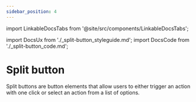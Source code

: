 ```yaml
---
sidebar_position: 4
---
```


import LinkableDocsTabs from '@site/src/components/LinkableDocsTabs';

import DocsUx from './\_split-button_styleguide.md';
import DocsCode from './\_split-button_code.md';

# Split button
<!-- introduction start -->
Split buttons are button elements that allow users to either trigger an action with one click or select an action from a list of options. 
<!-- introduction end -->
<LinkableDocsTabs>
  <DocsUx />
  <DocsCode />
</LinkableDocsTabs>
